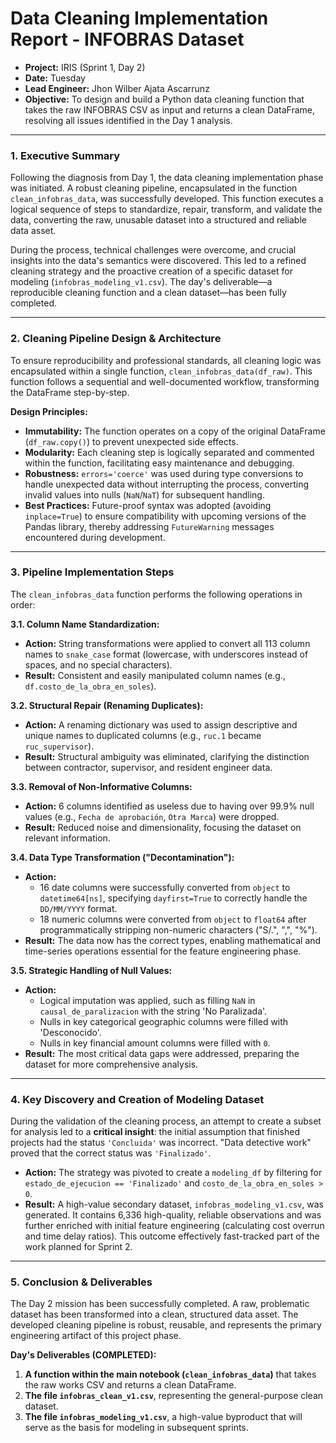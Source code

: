 # Data Cleaning Implementation Report - INFOBRAS Dataset

*   **Project:** IRIS (Sprint 1, Day 2)
*   **Date:** Tuesday
*   **Lead Engineer:** Jhon Wilber Ajata Ascarrunz
*   **Objective:** To design and build a Python data cleaning function that takes the raw INFOBRAS CSV as input and returns a clean DataFrame, resolving all issues identified in the Day 1 analysis.

---

### 1. Executive Summary

Following the diagnosis from Day 1, the data cleaning implementation phase was initiated. A robust cleaning pipeline, encapsulated in the function `clean_infobras_data`, was successfully developed. This function executes a logical sequence of steps to standardize, repair, transform, and validate the data, converting the raw, unusable dataset into a structured and reliable data asset.

During the process, technical challenges were overcome, and crucial insights into the data's semantics were discovered. This led to a refined cleaning strategy and the proactive creation of a specific dataset for modeling (`infobras_modeling_v1.csv`). The day's deliverable—a reproducible cleaning function and a clean dataset—has been fully completed.

---

### 2. Cleaning Pipeline Design & Architecture

To ensure reproducibility and professional standards, all cleaning logic was encapsulated within a single function, `clean_infobras_data(df_raw)`. This function follows a sequential and well-documented workflow, transforming the DataFrame step-by-step.

**Design Principles:**
*   **Immutability:** The function operates on a copy of the original DataFrame (`df_raw.copy()`) to prevent unexpected side effects.
*   **Modularity:** Each cleaning step is logically separated and commented within the function, facilitating easy maintenance and debugging.
*   **Robustness:** `errors='coerce'` was used during type conversions to handle unexpected data without interrupting the process, converting invalid values into nulls (`NaN`/`NaT`) for subsequent handling.
*   **Best Practices:** Future-proof syntax was adopted (avoiding `inplace=True`) to ensure compatibility with upcoming versions of the Pandas library, thereby addressing `FutureWarning` messages encountered during development.

---

### 3. Pipeline Implementation Steps

The `clean_infobras_data` function performs the following operations in order:

**3.1. Column Name Standardization:**
*   **Action:** String transformations were applied to convert all 113 column names to `snake_case` format (lowercase, with underscores instead of spaces, and no special characters).
*   **Result:** Consistent and easily manipulated column names (e.g., `df.costo_de_la_obra_en_soles`).

**3.2. Structural Repair (Renaming Duplicates):**
*   **Action:** A renaming dictionary was used to assign descriptive and unique names to duplicated columns (e.g., `ruc.1` became `ruc_supervisor`).
*   **Result:** Structural ambiguity was eliminated, clarifying the distinction between contractor, supervisor, and resident engineer data.

**3.3. Removal of Non-Informative Columns:**
*   **Action:** 6 columns identified as useless due to having over 99.9% null values (e.g., `Fecha de aprobación`, `Otra Marca`) were dropped.
*   **Result:** Reduced noise and dimensionality, focusing the dataset on relevant information.

**3.4. Data Type Transformation ("Decontamination"):**
*   **Action:**
    *   16 date columns were successfully converted from `object` to `datetime64[ns]`, specifying `dayfirst=True` to correctly handle the `DD/MM/YYYY` format.
    *   18 numeric columns were converted from `object` to `float64` after programmatically stripping non-numeric characters ("S/.", ",", "%").
*   **Result:** The data now has the correct types, enabling mathematical and time-series operations essential for the feature engineering phase.

**3.5. Strategic Handling of Null Values:**
*   **Action:**
    *   Logical imputation was applied, such as filling `NaN` in `causal_de_paralizacion` with the string 'No Paralizada'.
    *   Nulls in key categorical geographic columns were filled with 'Desconocido'.
    *   Nulls in key financial amount columns were filled with `0`.
*   **Result:** The most critical data gaps were addressed, preparing the dataset for more comprehensive analysis.

---

### 4. Key Discovery and Creation of Modeling Dataset

During the validation of the cleaning process, an attempt to create a subset for analysis led to a **critical insight**: the initial assumption that finished projects had the status `'Concluida'` was incorrect. "Data detective work" proved that the correct status was `'Finalizado'`.

*   **Action:** The strategy was pivoted to create a `modeling_df` by filtering for `estado_de_ejecucion == 'Finalizado'` and `costo_de_la_obra_en_soles > 0`.
*   **Result:** A high-value secondary dataset, `infobras_modeling_v1.csv`, was generated. It contains 6,336 high-quality, reliable observations and was further enriched with initial feature engineering (calculating cost overrun and time delay ratios). This outcome effectively fast-tracked part of the work planned for Sprint 2.

---

### 5. Conclusion & Deliverables

The Day 2 mission has been successfully completed. A raw, problematic dataset has been transformed into a clean, structured data asset. The developed cleaning pipeline is robust, reusable, and represents the primary engineering artifact of this project phase.

**Day's Deliverables (COMPLETED):**
1.  **A function within the main notebook (`clean_infobras_data`)** that takes the raw works CSV and returns a clean DataFrame.
2.  **The file `infobras_clean_v1.csv`**, representing the general-purpose clean dataset.
3.  **The file `infobras_modeling_v1.csv`**, a high-value byproduct that will serve as the basis for modeling in subsequent sprints.